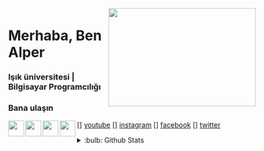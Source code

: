<img src="https://media.giphy.com/media/CTX0ivSQbI78A/giphy.gif" align="right" width="300" height="200">

# Merhaba, Ben Alper 


### Işık üniversitesi | Bilgisayar Programcılığı 

 



### Bana ulaşın

[<img width="32" src="https://unpkg.com/simple-icons@v6/icons/[youtube].svg" align="left" />] [youtube]
[<img width="32" src="https://unpkg.com/simple-icons@v6/icons/[instagram].svg" align="left" />] [instagram]
[<img width="32" src="https://unpkg.com/simple-icons@v6/icons/[facebook].svg" align="left" />] [facebook]
[<img width="32" src="https://unpkg.com/simple-icons@v6/icons/[twitter].svg" align="left" />] [twitter]






<details>
<summary>:bulb: Github Stats</summary>
<img src="https://github-readme-stats.vercel.app/api?username=alperkeskinn">
</details>





[instagram]:https://www.instagram.com/alperrkeskiin/
[twitter]:https://twitter.com/alpertrax
[facebook]:https://www.facebook.com/alperkeskin2002/
[youtube]:https://www.youtube.com/channel/UCmAR_1EPtos8DQ1At3tgiNA
